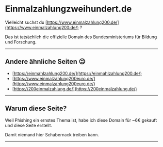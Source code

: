 # Einmalzahlungzweihundert.de

Vielleicht suchst du [https://www.einmalzahlung200.de/](https://www.einmalzahlung200.de/) ?

Das ist tatsächlich die offizielle Domain des Bundesministeriums für Bildung und Forschung.

---

## Andere ähnliche Seiten 😉

- [https://einmahlzahlung200.de/](https://einmahlzahlung200.de/)
- [https://www.einmalzahlung200euro.de/](https://www.einmalzahlung200euro.de/)
- [https://200einmalzahlung.de/](https://200einmalzahlung.de/)

---

## Warum diese Seite?

Weil Phishing ein ernstes Thema ist, habe ich diese Domain für ~6€ gekauft und diese Seite erstellt. 

Damit niemand hier Schabernack treiben kann.

---
